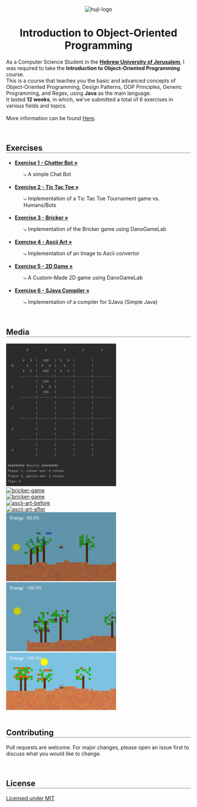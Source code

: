 <div align="center">
  <img src="https://upload.wikimedia.org/wikipedia/commons/thumb/4/4d/Hebrew_University_Logo.svg/1200px-Hebrew_University_Logo.svg.png" alt="huji-logo" height="150px" />
  <h1 align="center" style="border-bottom: none"><b>Introduction to Object-Oriented Programming</b></h1>

  <p align="left">
    As a Computer Science Student in the <a href="https://new.huji.ac.il/"><b>Hebrew University of Jerusalem</b></a>, I was required to take the <b>Introduction to Object-Oriented Programming</b> course.
    <br>
    This is a course that teaches you the basic and advanced concepts of Object-Oriented Programming, Design Patterns, OOP Principles, Generic Programming, and Regex, using <b>Java</b> as the main language.
    <br>
    It lasted <b>12 weeks</b>, in which, we've submitted a total of 6 exercises in various fields and topics.
    <br>
    <br>
    More information can be found <a href="https://shnaton.huji.ac.il/index.php/NewSyl/67125/2/2022/">Here</a>.
  </p> 
</div>

<br>

<div align="left">
  <h2 align="left" style="border-bottom: 1px solid gray">Exercises</h2>

  <ul align="left">
    <li><a href="./Exercise 1 - ChatterBot"><b>Exercise 1 - Chatter Bot »</b></a></li>
    <ul><li style="list-style: none;">⤷ A simple Chat Bot</li></ul>
    <br>
    <li><a href="./Exercise 2 - TicTacToe"><b>Exercise 2 - Tic Tac Toe »</b></a></li>
    <ul><li style="list-style: none;">⤷ Implementation of a Tic Tac Toe Tournament game vs. Humans/Bots</li></ul>
    <br>
    <li><a href="./Exercise 3 -Bricker"><b>Exercise 3 - Bricker »</b></a></li>
    <ul><li style="list-style: none;">⤷ Implementation of the Bricker game using DanoGameLab</li></ul>
    <br>
    <li><a href="./Exercise 4 - Ascii Art"><b>Exercise 4 - Ascii Art »</b></a></li>
    <ul><li style="list-style: none;">⤷ Implementation of an Image to Ascii convertor</li></ul>
    <br>
    <li><a href="./Exercise 5 - 2D Game"><b>Exercise 5 - 2D Game »</b></a></li>
    <ul><li style="list-style: none;">⤷ A Custom-Made 2D game using DanoGameLab</li></ul>
    <br>
    <li><a href="./Exercise 6 - SJava Compiler"><b>Exercise 6 - SJava Compiler »</b></a></li>
    <ul><li style="list-style: none;">⤷ Implementation of a compiler for SJava (Simple Java)</li></ul>
  </ul>
</div>

<br>

<div align="left">
  <h2 align="left" style="border-bottom: 1px solid gray">Media</h2>

  <div align="left">
    <a href="./Exercise 2 - TicTacToe"><img src="./Exercise 2 - TicTacToe/media/1.png" alt="tic-tac-toe" width="300px" /></a>
    <br>
    <a href="./Exercise 3 -Bricker"><img src="./Exercise 3 -Bricker/media/1.png" alt="bricker-game" width="300px" /></a>
    <br>
    <a href="./Exercise 3 -Bricker"><img src="./Exercise 3 -Bricker/media/2.png" alt="bricker-game" width="300px" /></a>
    <br>
    <a href="./Exercise 4 - Ascii Art"><img src="./Exercise 4 - Ascii Art/media/AsciiArt.png.jpg" alt="ascii-art-before" width="300px" /></a>
    <br>
    <a href="./Exercise 4 - Ascii Art"><img src="./Exercise 4 - Ascii Art/media/noamWebPic.jpg.png" alt="ascii-art-after" width="300px" /></a>
    <br>
    <a href="./Exercise 5 - 2D Game"><img src="./Exercise 5 - 2D Game/media/1.png" alt="pepse-game-1" width="300px" /></a>
    <br>
    <a href="./Exercise 5 - 2D Game"><img src="./Exercise 5 - 2D Game/media/2.png" alt="pepse-game-2" width="300px" /></a>
    <br>
    <a href="./Exercise 5 - 2D Game"><img src="./Exercise 5 - 2D Game/media/3.png" alt="pepse-game-3" width="300px" /></a>
  </div>
</div>

<br>

<div align="left">
  <h2 align="left" style="border-bottom: 1px solid gray">Contributing</h2>

  <p align="left">
    Pull requests are welcome. For major changes, please open an issue first to discuss what you would like to change.
  </p>
</div>

<br>

<div align="left">
  <h2 align="left" style="border-bottom: 1px solid gray">License</h2>

  <p align="left">
    <a href="https://choosealicense.com/licenses/mit/">Licensed under MIT</a>
  </p>
</div>
